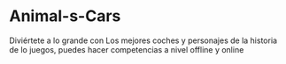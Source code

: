# Animal-s-Cars
Diviértete a lo grande con Los mejores coches y personajes de la historia de lo juegos, puedes hacer competencias a nivel offline y online
